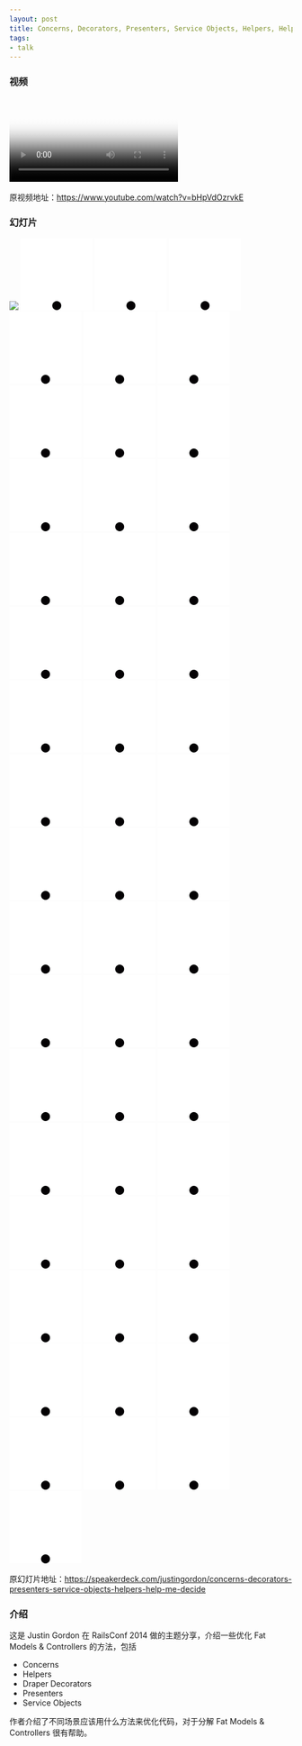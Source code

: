 ```yaml
---
layout: post
title: Concerns, Decorators, Presenters, Service Objects, Helpers, Help Me Decide!
tags:
- talk
---
```


### 视频

<video class="video" poster="/assets/Concerns-Decorators-Presenters-Service-Objects-Helpers-Help-Me-Decide/poster.jpg" preload controls>
  <source src="/assets/Concerns-Decorators-Presenters-Service-Objects-Helpers-Help-Me-Decide/video.webm" type="video/webm">
  <source src="/assets/Concerns-Decorators-Presenters-Service-Objects-Helpers-Help-Me-Decide/video.mp4" type="video/mp4">
</video>

原视频地址：<https://www.youtube.com/watch?v=bHpVdOzrvkE>

### 幻灯片

<div class="slideshow">
  <img src="/assets/Keith-and-Mario-Guide-to-Continuous-Deployment-with-Rails/slide_0.jpg">
  <img src="/img/loading.gif" class="lazy" data-src="/assets/Concerns-Decorators-Presenters-Service-Objects-Helpers-Help-Me-Decide/slide_1.jpg">
  <img src="/img/loading.gif" class="lazy" data-src="/assets/Concerns-Decorators-Presenters-Service-Objects-Helpers-Help-Me-Decide/slide_2.jpg">
  <img src="/img/loading.gif" class="lazy" data-src="/assets/Concerns-Decorators-Presenters-Service-Objects-Helpers-Help-Me-Decide/slide_3.jpg">
  <img src="/img/loading.gif" class="lazy" data-src="/assets/Concerns-Decorators-Presenters-Service-Objects-Helpers-Help-Me-Decide/slide_4.jpg">
  <img src="/img/loading.gif" class="lazy" data-src="/assets/Concerns-Decorators-Presenters-Service-Objects-Helpers-Help-Me-Decide/slide_5.jpg">
  <img src="/img/loading.gif" class="lazy" data-src="/assets/Concerns-Decorators-Presenters-Service-Objects-Helpers-Help-Me-Decide/slide_6.jpg">
  <img src="/img/loading.gif" class="lazy" data-src="/assets/Concerns-Decorators-Presenters-Service-Objects-Helpers-Help-Me-Decide/slide_7.jpg">
  <img src="/img/loading.gif" class="lazy" data-src="/assets/Concerns-Decorators-Presenters-Service-Objects-Helpers-Help-Me-Decide/slide_8.jpg">
  <img src="/img/loading.gif" class="lazy" data-src="/assets/Concerns-Decorators-Presenters-Service-Objects-Helpers-Help-Me-Decide/slide_9.jpg">
  <img src="/img/loading.gif" class="lazy" data-src="/assets/Concerns-Decorators-Presenters-Service-Objects-Helpers-Help-Me-Decide/slide_10.jpg">
  <img src="/img/loading.gif" class="lazy" data-src="/assets/Concerns-Decorators-Presenters-Service-Objects-Helpers-Help-Me-Decide/slide_11.jpg">
  <img src="/img/loading.gif" class="lazy" data-src="/assets/Concerns-Decorators-Presenters-Service-Objects-Helpers-Help-Me-Decide/slide_12.jpg">
  <img src="/img/loading.gif" class="lazy" data-src="/assets/Concerns-Decorators-Presenters-Service-Objects-Helpers-Help-Me-Decide/slide_13.jpg">
  <img src="/img/loading.gif" class="lazy" data-src="/assets/Concerns-Decorators-Presenters-Service-Objects-Helpers-Help-Me-Decide/slide_14.jpg">
  <img src="/img/loading.gif" class="lazy" data-src="/assets/Concerns-Decorators-Presenters-Service-Objects-Helpers-Help-Me-Decide/slide_15.jpg">
  <img src="/img/loading.gif" class="lazy" data-src="/assets/Concerns-Decorators-Presenters-Service-Objects-Helpers-Help-Me-Decide/slide_16.jpg">
  <img src="/img/loading.gif" class="lazy" data-src="/assets/Concerns-Decorators-Presenters-Service-Objects-Helpers-Help-Me-Decide/slide_17.jpg">
  <img src="/img/loading.gif" class="lazy" data-src="/assets/Concerns-Decorators-Presenters-Service-Objects-Helpers-Help-Me-Decide/slide_18.jpg">
  <img src="/img/loading.gif" class="lazy" data-src="/assets/Concerns-Decorators-Presenters-Service-Objects-Helpers-Help-Me-Decide/slide_19.jpg">
  <img src="/img/loading.gif" class="lazy" data-src="/assets/Concerns-Decorators-Presenters-Service-Objects-Helpers-Help-Me-Decide/slide_20.jpg">
  <img src="/img/loading.gif" class="lazy" data-src="/assets/Concerns-Decorators-Presenters-Service-Objects-Helpers-Help-Me-Decide/slide_21.jpg">
  <img src="/img/loading.gif" class="lazy" data-src="/assets/Concerns-Decorators-Presenters-Service-Objects-Helpers-Help-Me-Decide/slide_22.jpg">
  <img src="/img/loading.gif" class="lazy" data-src="/assets/Concerns-Decorators-Presenters-Service-Objects-Helpers-Help-Me-Decide/slide_23.jpg">
  <img src="/img/loading.gif" class="lazy" data-src="/assets/Concerns-Decorators-Presenters-Service-Objects-Helpers-Help-Me-Decide/slide_24.jpg">
  <img src="/img/loading.gif" class="lazy" data-src="/assets/Concerns-Decorators-Presenters-Service-Objects-Helpers-Help-Me-Decide/slide_25.jpg">
  <img src="/img/loading.gif" class="lazy" data-src="/assets/Concerns-Decorators-Presenters-Service-Objects-Helpers-Help-Me-Decide/slide_26.jpg">
  <img src="/img/loading.gif" class="lazy" data-src="/assets/Concerns-Decorators-Presenters-Service-Objects-Helpers-Help-Me-Decide/slide_27.jpg">
  <img src="/img/loading.gif" class="lazy" data-src="/assets/Concerns-Decorators-Presenters-Service-Objects-Helpers-Help-Me-Decide/slide_28.jpg">
  <img src="/img/loading.gif" class="lazy" data-src="/assets/Concerns-Decorators-Presenters-Service-Objects-Helpers-Help-Me-Decide/slide_29.jpg">
  <img src="/img/loading.gif" class="lazy" data-src="/assets/Concerns-Decorators-Presenters-Service-Objects-Helpers-Help-Me-Decide/slide_30.jpg">
  <img src="/img/loading.gif" class="lazy" data-src="/assets/Concerns-Decorators-Presenters-Service-Objects-Helpers-Help-Me-Decide/slide_31.jpg">
  <img src="/img/loading.gif" class="lazy" data-src="/assets/Concerns-Decorators-Presenters-Service-Objects-Helpers-Help-Me-Decide/slide_32.jpg">
  <img src="/img/loading.gif" class="lazy" data-src="/assets/Concerns-Decorators-Presenters-Service-Objects-Helpers-Help-Me-Decide/slide_33.jpg">
  <img src="/img/loading.gif" class="lazy" data-src="/assets/Concerns-Decorators-Presenters-Service-Objects-Helpers-Help-Me-Decide/slide_34.jpg">
  <img src="/img/loading.gif" class="lazy" data-src="/assets/Concerns-Decorators-Presenters-Service-Objects-Helpers-Help-Me-Decide/slide_35.jpg">
  <img src="/img/loading.gif" class="lazy" data-src="/assets/Concerns-Decorators-Presenters-Service-Objects-Helpers-Help-Me-Decide/slide_36.jpg">
  <img src="/img/loading.gif" class="lazy" data-src="/assets/Concerns-Decorators-Presenters-Service-Objects-Helpers-Help-Me-Decide/slide_37.jpg">
  <img src="/img/loading.gif" class="lazy" data-src="/assets/Concerns-Decorators-Presenters-Service-Objects-Helpers-Help-Me-Decide/slide_38.jpg">
  <img src="/img/loading.gif" class="lazy" data-src="/assets/Concerns-Decorators-Presenters-Service-Objects-Helpers-Help-Me-Decide/slide_39.jpg">
  <img src="/img/loading.gif" class="lazy" data-src="/assets/Concerns-Decorators-Presenters-Service-Objects-Helpers-Help-Me-Decide/slide_40.jpg">
  <img src="/img/loading.gif" class="lazy" data-src="/assets/Concerns-Decorators-Presenters-Service-Objects-Helpers-Help-Me-Decide/slide_41.jpg">
  <img src="/img/loading.gif" class="lazy" data-src="/assets/Concerns-Decorators-Presenters-Service-Objects-Helpers-Help-Me-Decide/slide_42.jpg">
  <img src="/img/loading.gif" class="lazy" data-src="/assets/Concerns-Decorators-Presenters-Service-Objects-Helpers-Help-Me-Decide/slide_43.jpg">
  <img src="/img/loading.gif" class="lazy" data-src="/assets/Concerns-Decorators-Presenters-Service-Objects-Helpers-Help-Me-Decide/slide_44.jpg">
  <img src="/img/loading.gif" class="lazy" data-src="/assets/Concerns-Decorators-Presenters-Service-Objects-Helpers-Help-Me-Decide/slide_45.jpg">
  <img src="/img/loading.gif" class="lazy" data-src="/assets/Concerns-Decorators-Presenters-Service-Objects-Helpers-Help-Me-Decide/slide_46.jpg">
  <img src="/img/loading.gif" class="lazy" data-src="/assets/Concerns-Decorators-Presenters-Service-Objects-Helpers-Help-Me-Decide/slide_47.jpg">
  <img src="/img/loading.gif" class="lazy" data-src="/assets/Concerns-Decorators-Presenters-Service-Objects-Helpers-Help-Me-Decide/slide_48.jpg">
  <img src="/img/loading.gif" class="lazy" data-src="/assets/Concerns-Decorators-Presenters-Service-Objects-Helpers-Help-Me-Decide/slide_49.jpg">
  <img src="/img/loading.gif" class="lazy" data-src="/assets/Concerns-Decorators-Presenters-Service-Objects-Helpers-Help-Me-Decide/slide_50.jpg">
  <img src="/img/loading.gif" class="lazy" data-src="/assets/Concerns-Decorators-Presenters-Service-Objects-Helpers-Help-Me-Decide/slide_51.jpg">
  <img src="/img/loading.gif" class="lazy" data-src="/assets/Concerns-Decorators-Presenters-Service-Objects-Helpers-Help-Me-Decide/slide_52.jpg">
</div>

原幻灯片地址：<https://speakerdeck.com/justingordon/concerns-decorators-presenters-service-objects-helpers-help-me-decide>

### 介绍

这是 Justin Gordon 在 RailsConf 2014
做的主题分享，介绍一些优化 Fat Models & Controllers 的方法，包括

* Concerns
* Helpers
* Draper Decorators
* Presenters
* Service Objects

作者介绍了不同场景应该用什么方法来优化代码，对于分解 Fat Models &
Controllers 很有帮助。

